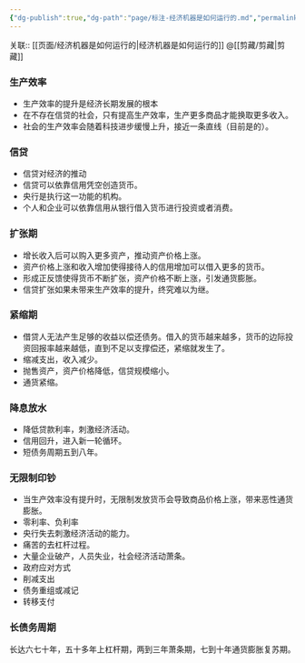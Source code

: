 ```yaml
---
{"dg-publish":true,"dg-path":"page/标注-经济机器是如何运行的.md","permalink":"/page/标注-经济机器是如何运行的/"}
---
```


关联:: [[页面/经济机器是如何运行的\|经济机器是如何运行的]] @[[剪藏/剪藏\|剪藏]]

### 生产效率
- 生产效率的提升是经济长期发展的根本
- 在不存在信贷的社会，只有提高生产效率，生产更多商品才能换取更多收入。
- 社会的生产效率会随着科技进步缓慢上升，接近一条直线（目前是的）。
### 信贷
- 信贷对经济的推动
- 信贷可以依靠信用凭空创造货币。
- 央行是执行这一功能的机构。
- 个人和企业可以依靠信用从银行借入货币进行投资或者消费。
### 扩张期
- 增长收入后可以购入更多资产，推动资产价格上涨。
- 资产价格上涨和收入增加使得接待人的信用增加可以借入更多的货币。
- 形成正反馈使得货币不断扩张，资产价格不断上涨，引发通货膨胀。
- 信贷扩张如果未带来生产效率的提升，终究难以为继。
### 紧缩期
- 借贷人无法产生足够的收益以偿还债务。借入的货币越来越多，货币的边际投资回报率越来越低，直到不足以支撑偿还，紧缩就发生了。
- 缩减支出，收入减少。
- 抛售资产，资产价格降低，信贷规模缩小。
- 通货紧缩。
### 降息放水
- 降低贷款利率，刺激经济活动。
- 信用回升，进入新一轮循环。
- 短债务周期五到八年。
### 无限制印钞
- 当生产效率没有提升时，无限制发放货币会导致商品价格上涨，带来恶性通货膨胀。
- 零利率、负利率
- 央行失去刺激经济活动的能力。
- 痛苦的去杠杆过程。
- 大量企业破产，人员失业，社会经济活动萧条。
- 政府应对方式
- 削减支出
- ​债务重组或减记
- 转移支付
### 长债务周期
长达六七十年，五十多年上杠杆期，两到三年萧条期，七到十年通货膨胀复苏期。
